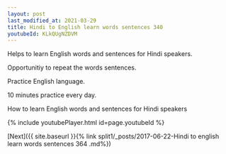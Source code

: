 ```yaml
---
layout: post
last_modified_at: 2021-03-29
title: Hindi to English learn words sentences 340 
youtubeId: KLkQUgNZDVM
---
```

 
 
Helps to learn English words and sentences for Hindi speakers.

Opportunitiy to repeat the words sentences. 

Practice English language. 
 
10 minutes practice every day. 
 
How to learn English words and sentences for Hindi speakers 
 
{% include youtubePlayer.html id=page.youtubeId %}
 
 
[Next]({{ site.baseurl }}{% link  split1/_posts/2017-06-22-Hindi to english learn words sentences 364 .md%})
 
